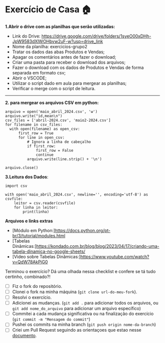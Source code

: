 # Exercício de Casa 🏠 

**1.Abrir o drive com as planilhas que serão utilizadas:**
- Link do Drive: https://drive.google.com/drive/folders/1syeO00xDHh-JpW9583dXIWOHbvw2uF-w?usp=drive_link
- Nome da planilha: exercicios-grupo2
- Tratar os dados das abas Produtos e Vendas;
- Apagar os comentários antes de fazer o download;
- Criar uma pasta para receber o download dos arquivos;
- Fazer o download com os dados de Produtos e Vendas de forma separada em formato csv;
- Abrir o VSCODE;
- Utilizar o script dado em aula para mergear as planilhas;
- Verificar o merge com o script de leitura.

---
**2. para mergear os arquivos CSV em python:**
  ```
arquivo = open('maio_abril_2024.csv', 'w')
arquivo.write("id,mean\n")
csv_files = ['abril-2024.csv', 'maio2-2024.csv']
for filename in csv_files:
    with open(filename) as open_csv:
        first_row = True  
        for line in open_csv:
            # Ignora a linha de cabeçalho
            if first_row:
                first_row = False
                continue
            arquivo.write(line.strip() + '\n')  

arquivo.close()
```
**3.Leitura dos Dados**:

```
import csv  

with open('maio_abril_2024.csv', newline='', encoding='utf-8') as csvfile:
    leitor = csv.reader(csvfile) 
    for linha in leitor:
        print(linha)
```
**Arquivos e links extras**
- [Módulo em Python:]<https://docs.python.org/pt-br/3/tutorial/modules.html>
- [Tabelas Dinâmicas:]<https://kondado.com.br/blog/blog/2023/04/17/criando-uma-tabela-dinamica-no-google-sheets/>
- [Video sobre Tabelas Dinâmicas:]<https://www.youtube.com/watch?v=QdW78AkPjG0>


Terminou o exercício? Dá uma olhada nessa checklist e confere se tá tudo certinho, combinado?!

- [ ] Fiz o fork do repositório.
- [ ] Clonei o fork na minha máquina (`git clone url-do-meu-fork`).
- [ ] Resolvi o exercício.
- [ ] Adicionei as mudanças. (`git add .` para adicionar todos os arquivos, ou `git add nome_do_arquivo` para adicionar um arquivo específico)
- [ ] Commitei a cada mudança significativa ou na finalização do exercício (`git commit -m "Mensagem do commit"`)
- [ ] Pushei os commits na minha branch (`git push origin nome-da-branch`)
- [ ] Criei um Pull Request seguindo as orientaçoes que estao nesse [documento](https://github.com/mflilian/repo-example/blob/main/exercicios/para-casa/instrucoes-pull-request.md).
